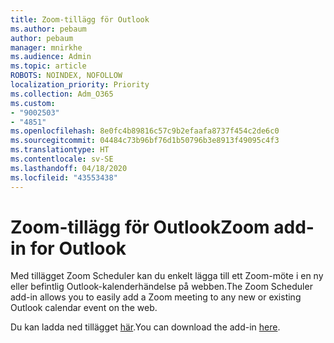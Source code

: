 ```yaml
---
title: Zoom-tillägg för Outlook
ms.author: pebaum
author: pebaum
manager: mnirkhe
ms.audience: Admin
ms.topic: article
ROBOTS: NOINDEX, NOFOLLOW
localization_priority: Priority
ms.collection: Adm_O365
ms.custom:
- "9002503"
- "4851"
ms.openlocfilehash: 8e0fc4b89816c57c9b2efaafa8737f454c2de6c0
ms.sourcegitcommit: 04484c73b96bf76d1b50796b3e8913f49095c4f3
ms.translationtype: HT
ms.contentlocale: sv-SE
ms.lasthandoff: 04/18/2020
ms.locfileid: "43553438"
---
```

# <a name="zoom-add-in-for-outlook"></a><span data-ttu-id="a826b-102">Zoom-tillägg för Outlook</span><span class="sxs-lookup"><span data-stu-id="a826b-102">Zoom add-in for Outlook</span></span>

<span data-ttu-id="a826b-103">Med tillägget Zoom Scheduler kan du enkelt lägga till ett Zoom-möte i en ny eller befintlig Outlook-kalenderhändelse på webben.</span><span class="sxs-lookup"><span data-stu-id="a826b-103">The Zoom Scheduler add-in allows you to easily add a Zoom meeting to any new or existing Outlook calendar event on the web.</span></span>

<span data-ttu-id="a826b-104">Du kan ladda ned tillägget [här](https://go.microsoft.com/fwlink/?linkid=2126413).</span><span class="sxs-lookup"><span data-stu-id="a826b-104">You can download the add-in [here](https://go.microsoft.com/fwlink/?linkid=2126413).</span></span>
 